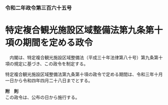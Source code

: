 ### 令和二年政令第三百六十五号  
# 特定複合観光施設区域整備法第九条第十項の期間を定める政令  
　内閣は、特定複合観光施設区域整備法（平成三十年法律第八十号）第九条第十項の規定に基づき、この政令を制定する。  
  
特定複合観光施設区域整備法第九条第十項の政令で定める期間は、令和三年十月一日から令和四年四月二十八日までとする。  
  
**附　則**  
この政令は、公布の日から施行する。  
  
